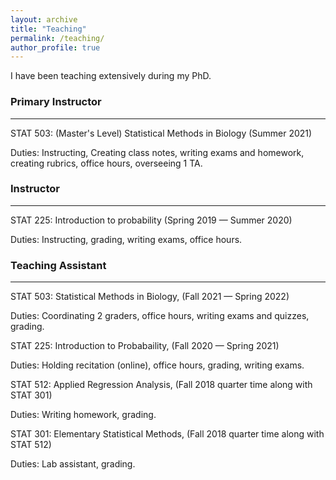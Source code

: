 ```yaml
---
layout: archive
title: "Teaching"
permalink: /teaching/
author_profile: true
---
```


I have been teaching extensively during my PhD.

### Primary Instructor
---

STAT 503: (Master's Level) Statistical Methods in Biology (Summer 2021)

Duties: Instructing, Creating class notes, writing exams and homework, creating rubrics, office hours, overseeing 1 TA.

### Instructor
---

STAT 225: Introduction to probability (Spring 2019 — Summer 2020)

Duties: Instructing, grading, writing exams, office hours.

### Teaching Assistant
---

STAT 503: Statistical Methods in Biology, (Fall 2021 — Spring 2022)

Duties: Coordinating 2 graders, office hours, writing exams and quizzes, grading.

STAT 225: Introduction to Probabaility, (Fall 2020 — Spring 2021)

Duties: Holding recitation (online), office hours, grading, writing exams.

STAT 512: Applied Regression Analysis, (Fall 2018 quarter time along with STAT 301)

Duties: Writing homework, grading.

STAT 301: Elementary Statistical Methods, (Fall 2018 quarter time along with STAT 512)

Duties: Lab assistant, grading.

